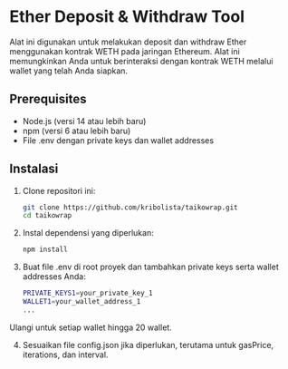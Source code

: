 # Ether Deposit & Withdraw Tool

Alat ini digunakan untuk melakukan deposit dan withdraw Ether menggunakan kontrak WETH pada jaringan Ethereum. Alat ini memungkinkan Anda untuk berinteraksi dengan kontrak WETH melalui wallet yang telah Anda siapkan.

## Prerequisites

- Node.js (versi 14 atau lebih baru)
- npm (versi 6 atau lebih baru)
- File .env dengan private keys dan wallet addresses

## Instalasi

1. Clone repositori ini:

   ```bash
   git clone https://github.com/kribolista/taikowrap.git
   cd taikowrap

2. Instal dependensi yang diperlukan:

   ```bash
   npm install

3. Buat file .env di root proyek dan tambahkan private keys serta wallet addresses Anda:

   ```bash
   PRIVATE_KEYS1=your_private_key_1
   WALLET1=your_wallet_address_1
   ...
Ulangi untuk setiap wallet hingga 20 wallet.

4. Sesuaikan file config.json jika diperlukan, terutama untuk gasPrice, iterations, dan interval.

